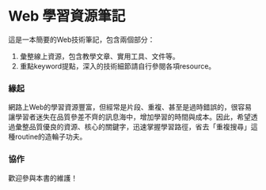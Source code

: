 # Web 學習資源筆記

這是一本簡要的Web技術筆記，包含兩個部分：

1. 彙整線上資源，包含教學文章、實用工具、文件等。
2. 重點keyword提點，深入的技術細節請自行參閱各項resource。

### 緣起

網路上Web的學習資源豐富，但經常是片段、重複、甚至是過時錯誤的，很容易讓學習者迷失在品質參差不齊的訊息海中，增加學習的時間與成本。因此，希望透過彙整品質優良的資源、核心的關鍵字，迅速掌握學習路徑，省去「重複搜尋」這種routine的造輪子功夫。

### 協作

歡迎參與本書的維護！



